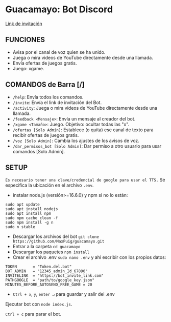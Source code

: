 # Guacamayo: Bot Discord
[Link de invitación](https://bot.maxpuig.com)

## FUNCIONES
- Avisa por el canal de voz quien se ha unido.
- Juega o mira videos de YouTube directamente desde una llamada.
- Envía ofertas de juegos gratis.
- Juego: xgame.

## COMANDOS de Barra [/]
- `/help`: Envía todos los comandos.
- `/invite`: Envía el link de invitación del Bot.
- `/activity`: Juega o mira videos de YouTube directamente desde una llamada.
- `/feedback <Mensaje>`: Envía un mensaje al creador del bot.
- `/xgame <Tamaño>`: Juego. Objetivo: ocultar todas las "x".
- `/ofertas [Solo Admin]`: Establece (o quita) ese canal de texto para recibir ofertas de juegos gratis.
- `/voz [Solo Admin]`: Cambia los ajustes de los avisos de voz.
- `/dar_permisos_bot [Solo Admin]`: Dar permiso a otro usuario para usar comandos [Solo Admin].

## SETUP
```Es necesario tener una clave/credencial de google para usar el TTS.``` Se especifica la ubicación en el archivo `.env`. 
- instalar node.js (versión>=16.6.0) y npm si no lo están:
```
sudo apt update
sudo apt install nodejs
sudo apt install npm
sudo npm cache clean -f
sudo npm install -g n
sudo n stable
```
- Descargar los archivos del bot ```git clone https://github.com/MaxPuig/guacamayo.git```
- Entrar a la carpeta ```cd guacamayo```
- Descargar los paquetes ```npm install```
- Crear el archivo .env ```sudo nano .env``` y ahí escribir con los propios datos:
```
TOKEN       = "Token.del.bot"
BOT_ADMIN   = "12345_admin_Id_67890"
INVITELINK  = "https://bot_invite_link.com"
PATHGOOGLE  = "path/to/google_key.json"
MINUTES_BEFORE_AUTOSEND_FREE_GAME = 20
```
- ```Ctrl + x```, ```y```, ```enter ↵``` para guardar y salir del .env

Ejecutar bot con ```node index.js```. 

```Ctrl + c``` para parar el bot.
